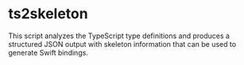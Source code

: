 # ts2skeleton

This script analyzes the TypeScript type definitions and produces a structured JSON output with skeleton information that can be used to generate Swift bindings.
